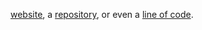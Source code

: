  [website](https://www.github.com), a [repository](https://github.com/thomas-stevens-89/github-slideshow), or even a [line of code](). 
